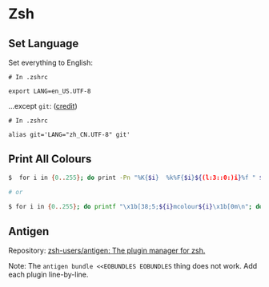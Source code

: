 # Zsh

<!-- TODO: explain my .zshrc line-by-line. -->

## Set Language

Set everything to English:

```text
# In .zshrc

export LANG=en_US.UTF-8
```

…except `git`: \([credit](https://askubuntu.com/a/320663)\)

```text
# In .zshrc

alias git='LANG="zh_CN.UTF-8" git'
```

## Print All Colours

```sh
$  for i in {0..255}; do print -Pn "%K{$i}  %k%F{$i}${(l:3::0:)i}%f " ${${(M)$((i%6)):#3}:+$'\n'}; done

# or

$ for i in {0..255}; do printf "\x1b[38;5;${i}mcolour${i}\x1b[0m\n"; done
```

## Antigen

Repository: [zsh-users/antigen: The plugin manager for zsh.](https://github.com/zsh-users/antigen)

Note: The `antigen bundle <<EOBUNDLES EOBUNDLES` thing does not work. Add each plugin line-by-line.
